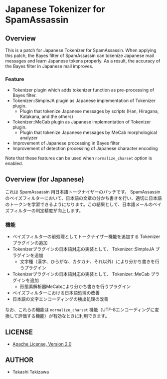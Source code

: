 # Japanese Tokenizer for SpamAssassin

## Overview

This is a patch for Japanese Tokenizer for SpamAssassin.
When applying this patch, the Bayes filter of SpamAssassin can tokenize Japanese mail messages and learn Japanese tokens properly.
As a result, the accuracy of the Bayes filter in Japanese mail improves.

### Feature

- Tokenizer plugin which adds tokenizer function as pre-processing of Bayes filter.
- Tokenizer::SimpleJA plugin as Japanese implementation of Tokenizer plugin.
    - Plugin that tokenize Japanese messages by scripts (Han, Hiragana, Katakana, and the others)
- Tokenizer::MeCab plugin as Japanese implementation of Tokenizer plugin.
    - Plugin that tokenize Japanese messages by MeCab morphological analyzer
- Improvement of Japanese processing in Bayes filter
- Improvement of detection processing of Japanese character encoding

Note that these features can be used when `normalize_charset` option is enabled.

## Overview (for Japanese)

これは SpamAssassin 用日本語トークナイザーのパッチです。
SpamAssassinのベイズフィルターにおいて、日本語の文章の分かち書きを行い、適切に日本語のトークンを学習できるようになります。この結果として、日本語メールのベイズフィルターの判定精度が向上します。

### 機能

- ベイズフィルターの前処理としてトークナイザー機能を追加する Tokenizer プラグインの追加
- Tokenizerプラグインの日本語対応の実装として、 Tokenizer::SimpleJA プラグインを追加
    - 文字種（漢字、ひらがな、カタカナ、それ以外）により分かち書きを行うプラグイン
- Tokenizerプラグインの日本語対応の実装として、 Tokenizer::MeCab プラグインを追加
    - 形態素解析器MeCabにより分かち書きを行うプラグイン
- ベイズフィルターにおける日本語処理の改善
- 日本語の文字エンコーディングの検出処理の改善

なお、これらの機能は `normalize_charset` 機能（UTF-8エンコーディングに変換して評価する機能）が有効なときに利用できます。

## LICENSE

- [Apache License, Version 2.0](https://www.apache.org/licenses/LICENSE-2.0)

## AUTHOR

- Takashi Takizawa
